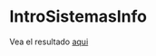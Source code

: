 # IntroSistemasInfo
Vea el resultado <a href="https://robertluk.github.io/IntroSistemasInfo/">aqui </a>
